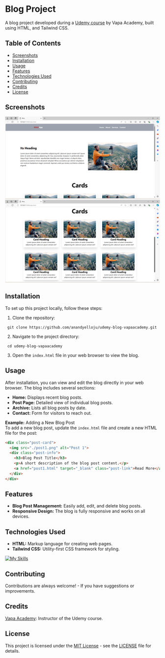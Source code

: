 # Blog Project

A blog project developed during a [Udemy course](https://www.udemy.com/share/10aCfs3@G08F29ltQr9YhVVqXXuC5hnQkxQLAayz1akjOtP5iQVqTFvR2Vg2m2IdVZsC2ANV/) by Vapa Academy, built using HTML, and Tailwind CSS.

## Table of Contents

- [Screenshots](#screenshots)
- [Installation](#installation)
- [Usage](#usage)
- [Features](#features)
- [Technologies Used](#technologies-used)
- [Contributing](#contributing)
- [Credits](#credits)
- [License](#license)

## Screenshots

![Homepage](ui/home.png)
![Cards Page](ui/cards.png)


## Installation

To set up this project locally, follow these steps:
1. Clone the repository:
  ```
   git clone https://github.com/anandyelloju/udemy-blog-vapaacademy.git
  ```
2. Navigate to the project directory:
  ```
   cd udemy-blog-vapaacademy
  ``` 
3. Open the `index.html` file in your web browser to view the blog.

## Usage

After installation, you can view and edit the blog directly in your web browser. The blog includes several sections:

- **Home:** Displays recent blog posts.
- **Post Page:** Detailed view of individual blog posts.
- **Archive:** Lists all blog posts by date.
- **Contact:** Form for visitors to reach out.

**Example:** Adding a New Blog Post\
To add a new blog post, update the `index.html` file and create a new HTML file for the post:

```html
<div class="post-card">
  <img src="./post1.png" alt="Post 1">
  <div class="post-info">
    <h3>Blog Post Title</h3>
    <p>A short description of the blog post content.</p>
    <a href="post1.html" target="_blank" class="post-link">Read More</a>
  </div>
</div>
```

## Features

- **Blog Post Management:** Easily add, edit, and delete blog posts.
- **Responsive Design:** The blog is fully responsive and works on all devices.

## Technologies Used

- **HTML:** Markup language for creating web pages.
- **Tailwind CSS:** Utility-first CSS framework for styling.

[![My Skills](https://skillicons.dev/icons?i=html,tailwindcss,,vscode,github)](https://skillicons.dev)

## Contributing

Contributions are always welcome! - If you have suggestions or improvements.

## Credits

[Vapa Academy](https://www.udemy.com/user/mst-shobnom-mosthary/): Instructor of the Udemy course.

## License

This project is licensed under the [MIT License](https://choosealicense.com/licenses/mit/) - see the [LICENSE](https://github.com/anandyelloju/udemy-blog-vapaacademy/blob/main/LICENSE) file for details.
